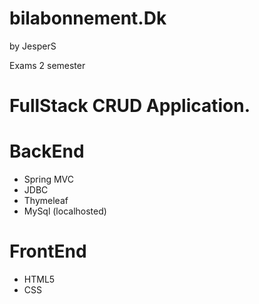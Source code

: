 # bilabonnement.Dk

by JesperS

Exams 2 semester

# FullStack CRUD Application.

# BackEnd
- Spring MVC
- JDBC 
- Thymeleaf 
- MySql (localhosted) 
  
# FrontEnd
- HTML5
- CSS
